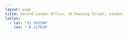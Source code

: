 ```yaml
---
layout: page
title: Second London Office, 10 Downing Street, London
latlon:
  - lat: "51.503390"
    lon: "-0.127630"
---
```


